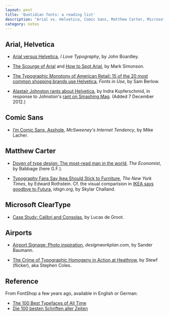 ```yaml
---
layout: post
title: 'Quotidian fonts: a reading list'
description: "Arial vs. Helvetica, Comic Sans, Matthew Carter, Microsoft ClearType and Airports."
category: notes
---
```


Arial, Helvetica
----------------

* [Arial versus Helvetica](http://ilovetypography.com/2007/10/06/arial-versus-helvetica/), *I Love Typography*, by John Boardley.

* [The Scourge of Arial](http://www.ms-studio.com/articles.html) and [How to Spot Arial](http://www.ms-studio.com/articlesarialsid.html), by Mark Simonson.

* [The Typographic Monotony of American Retail: 15 of the 20 most common shopping brands use Helvetica](http://fontsinuse.com/uses/28/the-typographic-monotony-of-american-retail), *Fonts in Use*, by Sam Berlow.

* [Alastair Johnston rants about Helvetica](http://kupferschrift.de/cms/2012/12/alastair-johnston-on-helvetica/), by Indra Kupferschmid, in response to Johnston's [rant on Smashing Mag](http://www.smashingmagazine.com/2012/12/06/why-wont-helvetica-go-away/). (Added 7 December 2012.)

Comic Sans
----------

* [I’m Comic Sans, Asshole](http://www.mcsweeneys.net/articles/im-comic-sans-asshole), *McSweeney's Internet Tendency*, by Mike Lacher.

Matthew Carter
--------------

* [Doyen of type design: The most-read man in the world](http://www.economist.com/blogs/babbage/2010/12/doyen_type_design), *The Economist*, by Babbage (here G.F.).

* [Typography Fans Say Ikea Should Stick to Furniture](http://www.nytimes.com/2009/09/05/arts/design/05ikea.html?_r=1&hpw=&pagewanted=all), *The New York Times*, by Edward Rothstein. Cf. the visual comparision in [IKEA says goodbye to Futura](http://idsgn.org/posts/ikea-says-goodbye-to-futura/), *idsgn.org*, by Skylar Challand.

Microsoft ClearType
-------------------

* [Case Study: Calibri and Consolas](http://www.lucasfonts.com/case-studies/calibri-consolas/), by Lucas de Groot.

Airports
--------

* [Airport Signage: Photo inspiration](http://www.designworkplan.com/design/airport-signage-photo-inspiration.htm), *designworkplan.com*, by Sander Baumann.

* [The Crime of Typographic Homogeny in Action at Heathrow](http://www.flickr.com/photos/stewf/3581486934/), by Stewf (flicker), aka Stephen Coles.


Reference
---------

From FontShop a few years ago, available in English or German:

- [The 100 Best Typefaces of All Time](http://www.100besttypefaces.com)
- [Die 100 besten Schriften aller Zeiten](http://www.100besteschriften.de)
